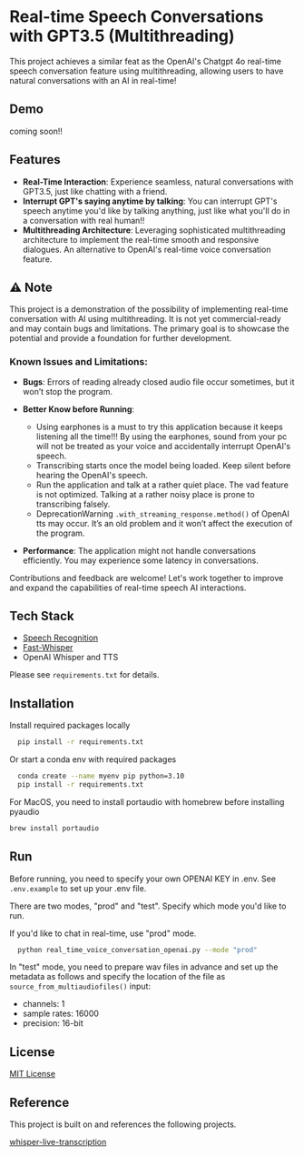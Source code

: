 
# Real-time Speech Conversations with GPT3.5 (Multithreading)

This project achieves a similar feat as the OpenAI's Chatgpt 4o real-time speech conversation feature using multithreading, allowing users to have natural conversations with an AI in real-time!


## Demo

coming soon!!


## Features

- **Real-Time Interaction**: Experience seamless, natural conversations with GPT3.5, just like chatting with a friend.
- **Interrupt GPT's saying anytime by talking**: You can interrupt GPT's speech anytime you'd like by talking anything, just like what you'll do in a conversation with real human!!
- **Multithreading Architecture**: Leveraging sophisticated multithreading architecture to implement the real-time smooth and responsive dialogues. An alternative to OpenAI's real-time voice conversation feature.

## ⚠️ Note

This project is a demonstration of the possibility of implementing real-time conversation with AI using multithreading. It is not yet commercial-ready and may contain bugs and limitations. The primary goal is to showcase the potential and provide a foundation for further development.

### Known Issues and Limitations:
- **Bugs**: Errors of reading already closed audio file occur sometimes, but it won’t stop the program.

- **Better Know before Running**: 
  - Using earphones is a must to try this application because it keeps listening all the time!!! By using the earphones, sound from your pc will not be treated as your voice and accidentally interrupt OpenAI's speech.
  - Transcribing starts once the model being loaded. Keep silent before hearing the OpenAI's speech.
  - Run the application and talk at a rather quiet place. The vad feature is not optimized. Talking at a rather noisy place is prone to transcribing falsely.
  - DeprecationWarning `.with_streaming_response.method()` of OpenAI tts may occur. It’s an old problem and it won’t affect the execution of the program.

- **Performance**: The application might not handle conversations efficiently. You may experience some latency in conversations.


Contributions and feedback are welcome! Let's work together to improve and expand the capabilities of real-time speech AI interactions.

## Tech Stack

- [Speech Recognition](https://github.com/Uberi/speech_recognition)
- [Fast-Whisper](https://github.com/SYSTRAN/faster-whisper)
- OpenAI Whisper and TTS

Please see `requirements.txt` for details.


## Installation

Install required packages locally

```bash
  pip install -r requirements.txt
```

 Or start a conda env with required packages
```bash
  conda create --name myenv pip python=3.10
  pip install -r requirements.txt
```

For MacOS, you need to install portaudio with homebrew before installing pyaudio
```bash
brew install portaudio
```



## Run

Before running, you need to specify your own OPENAI KEY in .env. See `.env.example` to set up your .env file.

There are two modes, "prod" and "test". Specify which mode you'd like to run.

If you'd like to chat in real-time, use "prod" mode.

```bash
  python real_time_voice_conversation_openai.py --mode "prod"
```

In "test" mode, you need to prepare wav files in advance and set up the metadata as follows and specify the location of the file as `source_from_multiaudiofiles()` input:

- channels: 1 
- sample rates: 16000
- precision: 16-bit




## License

[MIT License](https://choosealicense.com/licenses/mit/)


## Reference

This project is built on and references the following projects.

[
whisper-live-transcription](https://github.com/gaborvecsei/whisper-live-transcription)



